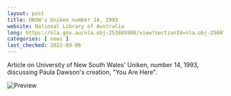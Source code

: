 ```yaml
---
layout: post
title: UNSW's Uniken number 14, 1993
website: National Library of Australia
long: https://nla.gov.au/nla.obj-253865908/view?sectionId=nla.obj-256071864&partId=nla.obj-253866679
categories: [ news ]
last_checked: 2022-09-06
---
```

Article on University of New South Wales' Uniken, number 14, 1993, discussing
Paula Dawson's creation, "You Are Here".

<img src="preview/{{ page.slug }}.jpg" class="preview" alt="Preview">
